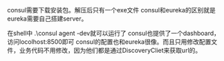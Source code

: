 consul需要下载安装包。解压后只有一个exe文件
consul和eureka的区别就是eureka需要自己搭建server。

在shell中 .\consul agent -dev就可以运行了
consul也提供了一个dashboard，访问locolhost:8500即可
consul的配置也和eureka很像。而且只用修改配置文件，业务代码不用修改，因为他们都是通过DiscoveryCliet来获取url的。
